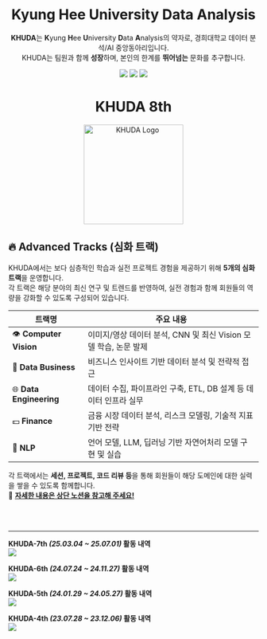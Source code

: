  <!--
# 제2회 KHUDA 데이터톤: *KHU'DATA*

이 GitHub는 **제2회 KHUDA 데이터톤**에 참가한 팀들의 모든 결과물을 모아두기 위한 공간입니다.

---

## 🎯 행사 개요

경희대학교 데이터 분석·AI 동아리 **KHUDA**가 주최하는 **2회차 데이터톤**입니다.  
다양한 학교의 학생들이 팀을 이루어 실생활 문제를 데이터로 해결하며,  
데이터 활용 역량과 협업 능력을 함께 키우는 것을 목표로 합니다.  

- 데이터 기반 문제 해결 능력 강화  
- 팀워크 및 커뮤니케이션 스킬 향상  
- 타 학교 학생들과의 네트워킹  
- 푸짐한 시상 및 상금 기회  

---

## 🤝 후원사

이번 데이터톤은 아래 후원사들의 지원으로 더욱 풍성하게 진행됩니다:

- **Perplexity**  
- **Monster Energy**  
- **한빛미디어**

---

## 📂 결과물 제출

각 팀은 팀 전용 Repository를 생성하고 완성된 결과물을 업로드 해주세요.

---

![제2회 KHUDA 데이터톤 포스터](https://github.com/user-attachments/assets/b93c04da-2b10-4630-8011-de30f59f2104)


-->
<div align=center>
  
# Kyung Hee University Data Analysis

**KHUDA**는 **K**yung **H**ee **U**niversity **D**ata **A**nalysis의 약자로, 경희대학교 데이터 분석/AI 중앙동아리입니다.  
KHUDA는 팀원과 함께 **성장**하며, 본인의 한계를 **뛰어넘는** 문화를 추구합니다.

[<img src="https://img.shields.io/badge/Instagram-E4405F?style=flat&logo=Instagram&logoColor=white"/>](https://www.instagram.com/khu_da.official)
[<img src="https://img.shields.io/badge/Github-000000?style=flat&logo=Github&logoColor=white"/>](https://github.com/khuda-data)
[<img src="https://img.shields.io/badge/Notion-02458D?style=flat&logo=Notion&logoColor=white"/>](https://www.notion.so/KHUDA-8th-AI-KHUDA-236ca0f7fa4780aa889cc03ad5e02a97)

</div>

<div align=center>

# KHUDA 8th

<p align="center">
  <img src="https://github.com/user-attachments/assets/7b28e1fe-02fa-481d-9315-960527ee3945" alt="KHUDA Logo" width="200">
</p>

</div>

## 🔥 Advanced Tracks (심화 트랙)

KHUDA에서는 보다 심층적인 학습과 실전 프로젝트 경험을 제공하기 위해 **5개의 심화 트랙**을 운영합니다.  
각 트랙은 해당 분야의 최신 연구 및 트렌드를 반영하여, 실전 경험과 함께 회원들의 역량을 강화할 수 있도록 구성되어 있습니다.

| 트랙명 | 주요 내용 |
|--------|----------------------|
| 👁️ **Computer Vision** | 이미지/영상 데이터 분석, CNN 및 최신 Vision 모델 학습, 논문 발제 |
| 💼 **Data Business** | 비즈니스 인사이트 기반 데이터 분석 및 전략적 접근 |
| 🌐 **Data Engineering** | 데이터 수집, 파이프라인 구축, ETL, DB 설계 등 데이터 인프라 실무 |
| 💵 **Finance** | 금융 시장 데이터 분석, 리스크 모델링, 기술적 지표 기반 전략 |
| 💬 **NLP** | 언어 모델, LLM, 딥러닝 기반 자연어처리 모델 구현 및 실습 |

각 트랙에서는 **세션, 프로젝트, 코드 리뷰 등**을 통해 회원들이 해당 도메인에 대한 실력을 쌓을 수 있도록 함께합니다.  
📌 [**자세한 내용은 상단 노션을 참고해 주세요!**](https://www.notion.so/KHUDA-8th-AI-KHUDA-236ca0f7fa4780aa889cc03ad5e02a97)

<br><br>

---

**KHUDA-7th _(25.03.04 ~ 25.07.01)_ 활동 내역**  
[<img src="https://img.shields.io/badge/Notion-02458D?style=flat&logo=Notion&logoColor=white"/>](https://www.notion.so/KHUDA-7th-AI-KHUDA-17778008bf5880a7b78fe2c880a07b9f?pvs=4)  

**KHUDA-6th _(24.07.24 ~ 24.11.27)_ 활동 내역**  
[<img src="https://img.shields.io/badge/Notion-02458D?style=flat&logo=Notion&logoColor=white"/>](https://boiled-stitch-a9a.notion.site/KHUDA-6th-AI-KHUDA-0a06a7da42a748a9b9ac3fa98646f61b?pvs=74)  

**KHUDA-5th _(24.01.29 ~ 24.05.27)_ 활동 내역**  
[<img src="https://img.shields.io/badge/Notion-02458D?style=flat&logo=Notion&logoColor=white"/>](https://simple-board-99d.notion.site/c73b4ccb4b4f474198db0d931fa276fd?v=2c9c18f900eb40c0a3324a31a6cc1ef6)  

**KHUDA-4th _(23.07.28 ~ 23.12.06)_ 활동 내역**  
[<img src="https://img.shields.io/badge/Notion-02458D?style=flat&logo=Notion&logoColor=white"/>](https://khuda.notion.site/KHUDA-4th-AI-KHUDA-4-45e8834854dc4402b00b9622c3aa68ee?pvs=4)
